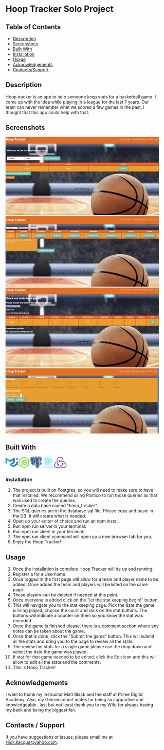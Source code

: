 # Hoop Tracker Solo Project

## Table of Contents

- [Description](#description)
- [Screenshots](#screenshots)
- [Built With](#built-with)
- [Installation](#installation)
- [Usage](#usage)
- [Acknowledgements](#acknowledgements)
- [Contacts/Support](#contacts)

## Description

Hoop tracker is an app to help someone keep stats for a basketball game. I came up with the idea while playing in a league for the last 7 years. Our team can never remember what we scored a few games in the past. I thought that this app could help with that. 

## Screenshots
![alt text](HoopTracker1.jpg)![alt text](HoopTracker2.jpg)![alt text](HoopTracker3.jpg)![alt text](Hooptracker4.jpg)

## Built With

<a href="https://material-ui.com/"><img src="https://raw.githubusercontent.com/devicons/devicon/master/icons/materialui/materialui-original.svg" height="40px" width="40px" /></a><a href="https://nodejs.org/en/"><img src="https://raw.githubusercontent.com/devicons/devicon/master/icons/nodejs/nodejs-original.svg" height="40px" width="40px" /></a><a href="https://www.postgresql.org/"><img src="https://raw.githubusercontent.com/devicons/devicon/master/icons/postgresql/postgresql-original.svg" height="40px" width="40px" /></a><a href="https://reactjs.org/"><img src="https://raw.githubusercontent.com/devicons/devicon/master/icons/react/react-original-wordmark.svg" height="40px" width="40px" /></a><a href="https://redux.js.org/"><img src="https://raw.githubusercontent.com/devicons/devicon/master/icons/redux/redux-original.svg" height="40px" width="40px" /></a>


### Installation

1. The project is built on Postgres, so you will need to make sure to have that installed. We recommend using Postico to run those queries as that was used to create the queries.
2. Create a data base named "hoop_tracker".
3. The SQL queries are in the database.sql file. Please copy and paste in the DB. It will create what is needed. 
4. Open up your editor of choice and run an npm install.
5. Run npm run server in your terminal.
6. Run npm run client in your terminal.
7. The npm run client command will open up a new browser tab for you.
8. Enjoy the Hoop Tracker! 

## Usage

1. Once the installation is complete Hoop Tracker will be up and running. 
2. Register a for a Username. 
3. Once logged in the first page will allow for a team and player name to be added. Once added the team and players will be listed on the same page. 
4. Those players can be deleted if needed at this point. 
5. Once everyone is added click on the "let the stat keeping begin!" button.
6. This will navigate you to the stat keeping page. Pick the date the game is bring played, choose the court and click on the stat buttons. The buttons will indicate a counter on them so you know the stat was recorded. 
6. Once the game is finished please, there is a comment section where any notes can be taken about the game. 
7. Once that is done, click the "Submit the game" button. This will submit all the stats and bring you to the page to review all the stats. 
8. The review the stats for a single game please use the drop down and select the date the game was played.
9. If stat for that game needed to be edited, click the Edit icon and this will allow to edit all the stats and the comments. 
10. This is Hoop Tracker! 


## Acknowledgements

I want to thank my instructor Matt Black and the staff at Prime Digital Academy. Also, my Gemini cohort mates for being so supportive and knowledgeable . last but not least thank you to my Wife for always having my back and being my biggest fan. 

## Contacts / Support

If you have suggestions or issues, please email me at Nick.Ilacqua@yahoo.com. 